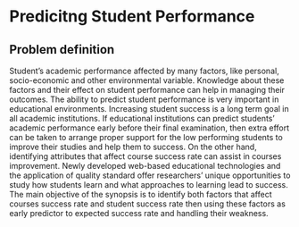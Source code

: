 # Predicitng Student Performance

## Problem definition

Student’s academic performance affected by many factors, like personal, socio-economic and other environmental variable. Knowledge about these factors and their effect on student performance can help in managing their outcomes. The ability to predict student performance is very important in educational environments. Increasing student success is a long term goal in all academic institutions. If educational institutions can predict students’ academic performance early before their final examination, then extra effort can be taken to arrange proper support for the low performing students to improve their studies and help them to success. On the other hand, identifying attributes that affect course success rate can assist in courses improvement. Newly developed web-based educational technologies and the application of quality standard offer researchers’ unique opportunities to study how students learn and what approaches to learning lead to success. The main objective of the synopsis is to identify both factors that affect courses success rate and student success rate then using these factors as early predictor to expected success rate and handling their weakness.

